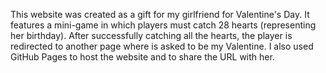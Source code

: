 This website was created as a gift for my girlfriend for Valentine's Day. It features a mini-game in which players must catch 28 hearts (representing her birthday). After successfully catching all the hearts, the player is redirected to another page where is asked to be my Valentine. I also used GitHub Pages to host the website and to share the URL with her.

